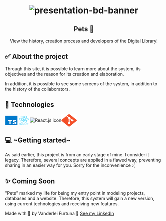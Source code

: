 <h1 align="center">
<img width="1280" alt="presentation-bd-banner" src="https://user-images.githubusercontent.com/101757815/218232501-8a5a044f-6e7c-48df-9850-cb4743ce0516.png">
</h1>

<h2 align="center">
  Pets 🐶
</h2>

<p align="center">View the history, creation process and developers of the Digital Library!</p>


## ✅ About the project


Through this site, it is possible to learn more about the system, its objectives and the reason for its creation and elaboration. 

In addition, it is possible to see some screens of the system, in addition to the history of the collaborators.

## 🚀 Technologies

<div align="left" style="display: inline_block">
<img align="center" alt="Typescript  icon" height="30" width="40" src="https://raw.githubusercontent.com/devicons/devicon/master/icons/typescript/typescript-plain.svg"><img align="center" alt="React.js icon" height="30" width="40" src="https://raw.githubusercontent.com/devicons/devicon/master/icons/react/react-original-wordmark.svg"><img align="center" alt="React.js icon" height="30" width="40" src="https://raw.githubusercontent.com/devicons/devicon/master/icons/styled-components/styled-components-original-wordmark.svg"><img align="center" alt="Git icon" height="40" width="50" src="https://raw.githubusercontent.com/devicons/devicon/master/icons/git/git-original.svg">
</div>

## 💻 ~Getting started~

As said earlier, this project is from an early stage of mine. I consider it legacy. Therefore, several concepts are applied in a flawed way, preventing sharing in an easier way for you. Sorry for the inconvenience :(

## ✨ Coming Soon

"Pets" marked my life for being my entry point in modeling projects, databases and a website. Therefore, this system will gain a new version, using current technologies and receiving new features.

Made with 🧡 by Vanderlei Furtuna 🤝 [See my LinkedIn](https://www.linkedin.com/in/vanderlei-furtuna-12bb39235/)
